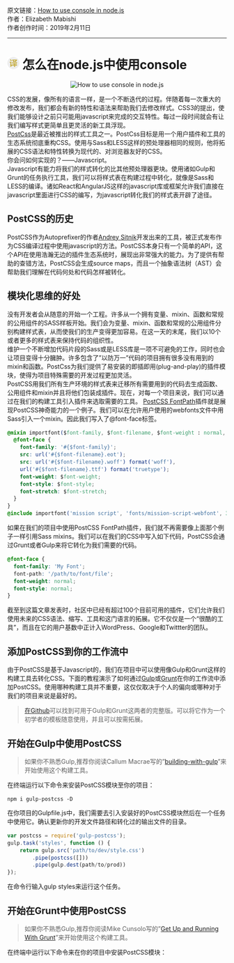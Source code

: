 原文链接：[How to use console in node.js](https://scotch.io/tutorials/how-to-use-console-in-nodejs "怎么在node.js中使用console") <br/>
作者：Elizabeth Mabishi <br/>
作者创作时间：2019年2月11日

------------------------------------------------------------------------------------------------

# <img src="https://github.com/jimwong666/FEstart/blob/master/translatedArticles/images/publicFile/icon_teranlation.png" alt="译文"> 怎么在node.js中使用console

<p align="center">
<img src="https://scotch-res.cloudinary.com/image/upload/w_1000,q_auto:good,f_auto/v1543945343/wvbr6pwmie37drrlr1xv.png" alt="How to use console in node.js">
</p>

CSS的发展，像所有的语言一样，是一个不断迭代的过程。伴随着每一次重大的修改发布，我们都会有新的特性和语法来帮助我们去修改样式。CSS3的提出，使我们能够设计之前只可能用javascript来完成的交互特性。每过一段时间就会有让我们编写样式更简单且更灵活的新工具浮现。 <br/>
[PostCss](https://github.com/postcss/postcss "PostCss")是最近被推出的样式工具之一。PostCss目标是用一个用户插件和工具的生态系统彻底重构CSS。使用与Sass和LESS这样的预处理器相同的规则，他将拓展的CSS语法和特性转换为现代的、对浏览器友好的CSS。 <br/>
你会问如何实现的？——Javascript。 <br/>
Javascript有能力将我们的样式转化的比其他预处理器更块。使用诸如Gulp和Grunt的任务执行工具，我们可以将样式表在构建过程中转化，就像是Sass和LESS的编译。诸如React和AngularJS这样的javascript库或框架允许我们直接在javascript里面进行CSS的编写，为javascript转化我们的样式表开辟了途径。

## PostCSS的历史
PostCSS作为Autoprefixer的作者[Andrey Sitnik](https://sitnik.ru/en/ "Andrey Sitnik")开发出来的工具，被正式发布作为CSS编译过程中使用javascript的方法。PostCSS本身只有一个简单的API，这个API在使用浩瀚无边的插件生态系统时，展现出非常强大的能力。为了提供有帮助的查错方法，PostCSS会生成source maps，而且一个抽象语法树（AST）会帮助我们理解在代码何处和代码怎样被转化。

## 模块化思维的好处
没有开发者会从随意的开始一个工程。许多从一个拥有变量、mixin、函数和常规的公用组件的SASS样板开始。我们会为变量、mixin、函数和常规的公用组件分别构建样式表，从而使我们的生产变得更加容易。在这一天的末尾，我们以10个或者更多的样式表来保持代码的组织性。 <br/>
维护一个不断增加代码片段的Sass或是LESS库是一项不可避免的工作，同时也会让项目变得十分臃肿。许多包含了”以防万一”代码的项目拥有很多没有用到的mixin和函数。PostCss为我们提供了易安装的即插即用(plug-and-play)的插件模块，使得为项目特殊需要的开发过程更加灵活。 <br/>
PostCSS用我们所有生产环境的样式表来迁移所有需要用到的代码去生成函数、公用组件和mixin并且将他们包装成插件。现在，对每一个项目来说，我们可以通过在我们的构建工具引入插件来选取需要的工具。
[PostCSS FontPath](https://github.com/seaneking/postcss-fontpath "PostCSS FontPath")插件就是展现PostCSS神奇能力的一个例子。我们可以在允许用户使用的webfonts文件中用Sass引入一个mixin。因此我们写入了@font-face标签。

```css
@mixin importfont($font-family, $font-filename, $font-weight : normal, $font-style :normal, $font-stretch : normal) {
  @font-face {
    font-family: '#{$font-family}';
    src: url('#{$font-filename}.eot');
    src: url('#{$font-filename}.woff') format('woff'),
    url('#{$font-filename}.ttf') format('truetype');
    font-weight: $font-weight;
    font-style: $font-style;
    font-stretch: $font-stretch;
  }
}
@include importfont('mission script', 'fonts/mission-script-webfont', 300);
```

如果在我们的项目中使用PostCSS FontPath插件，我们就不再需要像上面那个例子一样引用Sass mixins。我们可以在我们的CSS中写入如下代码，PostCSS会通过Grunt或者Gulp来将它转化为我们需要的代码。

```css
@font-face {
  font-family: 'My Font';
  font-path: '/path/to/font/file';
  font-weight: normal;
  font-style: normal;
}
```

截至到这篇文章发表时，社区中已经有超过100个目前可用的插件，它们允许我们使用未来的CSS语法、缩写、工具和这门语言的拓展。它不仅仅是一个“很酷的工具”，而且在它的用户基数中正计入WordPress、Google和Twittter的团队。

## 添加PostCSS到你的工作流中
由于PostCSS是基于Javascript的，我们在项目中可以使用像Gulp和Grunt这样的构建工具去转化CSS。下面的教程演示了如何通过[Gulp](https://gulpjs.com/ "Gulp")或[Grunt](https://gruntjs.com/ "Grunt")在你的工作流中添加PostCSS。使用哪种构建工具并不重要，这仅仅取决于个人的偏向或哪种对于我们的项目来说是最好的。

> [在Github](https://github.com/drewminns/postCSS-starter "Gulp和Grunt完整版")可以找到可用于Gulp和Grunt这两者的完整版。可以将它作为一个初学者的模板随意使用，并且可以按需拓展。

## 开始在Gulp中使用PostCSS
> 如果你不熟悉Gulp,推荐你阅读Callum Macrae写的”[building-with-gulp](https://www.smashingmagazine.com/2014/06/building-with-gulp/ "building-with-gulp")”来开始使用这个构建工具。

在终端运行以下命令来安装PostCSS模块至你的项目：

```
npm i gulp-postcss -D
```

在你项目的Gulpfile.js中，我们需要去引入安装好的PostCSS模块然后在一个任务中使用它。确认更新你的开发文件路径和转化过的输出文件的目录。

```js
var postcss = require('gulp-postcss');
gulp.task('styles', function () {
    return gulp.src('path/to/dev/style.css')
        .pipe(postcss([]))
        .pipe(gulp.dest(path/to/prod))
});
```

在命令行输入gulp styles来运行这个任务。

## 开始在Grunt中使用PostCSS
> 如果你不熟悉Gulp,推荐你阅读Mike Cunsolo写的”[Get Up and Running With Grunt](https://www.smashingmagazine.com/2013/10/get-up-running-grunt/ "Get Up and Running With Grunt")”来开始使用这个构建工具。

在终端中运行以下命令来在你的项目中安装PostCSS模块：


